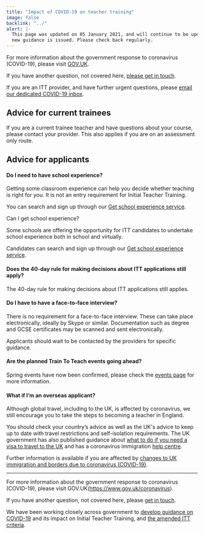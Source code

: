 ```yaml
---
title: "Impact of COVID-19 on teacher training"
image: false
backlink: "../"
alert: |-
  This page was updated on 05 January 2021, and will continue to be updated as
  new guidance is issued. Please check back regularly.
---
```


For more information about the government response to coronavirus (COVID-19), please visit [GOV.UK](https://www.gov.uk/coronavirus).

If you have another question, not covered here, [please get in touch](#talk-to-us).

If you are an ITT provider, and have further urgent questions, please [email our dedicated COVID-19 inbox](mailto:DfE.coronavirushelpline@education.gov.uk).

## Advice for current trainees

If you are a current trainee teacher and have questions about your course, please contact your provider. This also applies if you are on an assessment only route.

## Advice for applicants

#### Do I need to have school experience?

Getting some classroom experience can help you decide whether teaching is right for you. It is not an entry requirement for Initial Teacher Training.

You can search and sign up through our [Get school experience service](https://schoolexperience.education.gov.uk/).

Can I get school experience?

Some schools are offering the opportunity for ITT candidates to undertake school experience both in school and virtually.

Candidates can search and sign up through our [Get school experience service](https://schoolexperience.education.gov.uk/).

#### Does the 40-day rule for making decisions about ITT applications still apply?

The 40-day rule for making decisions about ITT applications still applies.

#### Do I have to have a face-to-face interview?

There is no requirement for a face-to-face interview. These can take place electronically, ideally by Skype or similar. Documentation such as degree and GCSE certificates may be scanned and sent electronically.

Applicants should wait to be contacted by the providers for specific guidance.

#### Are the planned Train To Teach events going ahead?

Spring events have now been confirmed, please check the [events page](/events) for more information.

#### What if I’m an overseas applicant?

Although global travel, including to the UK, is affected by coronavirus, we still encourage you to take the steps to becoming a teacher in England.

You should check your country’s advice as well as the UK's advice to keep up to date with travel restrictions and self-isolation requirements. The UK government has also published guidance about [what to do if you need a visa to travel to the UK](https://www.gov.uk/guidance/coronavirus-covid-19-advice-for-uk-visa-applicants-and-temporary-uk-residents#outside-uk) and has a coronavirus immigration [help centre](https://www.gov.uk/guidance/coronavirus-covid-19-advice-for-uk-visa-applicants-and-temporary-uk-residents#helpline).

Further information is available if you are affected by [changes to UK immigration and borders due to coronavirus (COVID-19)](https://www.gov.uk/government/collections/coronavirus-covid-19-immigration-and-borders).

---

For more information about the government response to coronavirus (COVID-19), please visit GOV.UK(https://www.gov.uk/coronavirus).

If you have another question, not covered here, please [get in touch](#talk-to-us).

We have been working closely across government to [develop guidance on COVID-19](https://www.gov.uk/government/publications/coronavirus-covid-19-initial-teacher-training-itt) and its impact on Initial Teacher Training, and [the amended ITT criteria](https://www.gov.uk/government/publications/initial-teacher-training-criteria).
